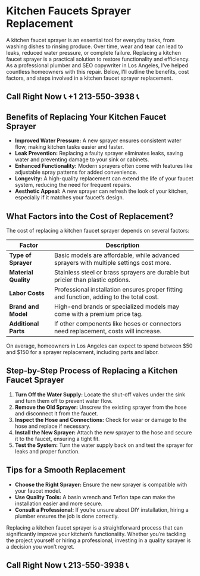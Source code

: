 # Kitchen Faucets Sprayer Replacement  

A kitchen faucet sprayer is an essential tool for everyday tasks, from washing dishes to rinsing produce. Over time, wear and tear can lead to leaks, reduced water pressure, or complete failure. Replacing a kitchen faucet sprayer is a practical solution to restore functionality and efficiency. As a professional plumber and SEO copywriter in Los Angeles, I’ve helped countless homeowners with this repair. Below, I’ll outline the benefits, cost factors, and steps involved in a kitchen faucet sprayer replacement.  

## Call Right Now 📞 +1 213-550-3938 📞

## Benefits of Replacing Your Kitchen Faucet Sprayer  

- **Improved Water Pressure:** A new sprayer ensures consistent water flow, making kitchen tasks easier and faster.  
- **Leak Prevention:** Replacing a faulty sprayer eliminates leaks, saving water and preventing damage to your sink or cabinets.  
- **Enhanced Functionality:** Modern sprayers often come with features like adjustable spray patterns for added convenience.  
- **Longevity:** A high-quality replacement can extend the life of your faucet system, reducing the need for frequent repairs.  
- **Aesthetic Appeal:** A new sprayer can refresh the look of your kitchen, especially if it matches your faucet’s design.  

## What Factors into the Cost of Replacement?  

The cost of replacing a kitchen faucet sprayer depends on several factors:  

| **Factor**                | **Description**                                                                 |  
|---------------------------|---------------------------------------------------------------------------------|  
| **Type of Sprayer**        | Basic models are affordable, while advanced sprayers with multiple settings cost more. |  
| **Material Quality**       | Stainless steel or brass sprayers are durable but pricier than plastic options.  |  
| **Labor Costs**            | Professional installation ensures proper fitting and function, adding to the total cost. |  
| **Brand and Model**        | High-end brands or specialized models may come with a premium price tag.        |  
| **Additional Parts**       | If other components like hoses or connectors need replacement, costs will increase. |  

On average, homeowners in Los Angeles can expect to spend between $50 and $150 for a sprayer replacement, including parts and labor.  

## Step-by-Step Process of Replacing a Kitchen Faucet Sprayer  

1. **Turn Off the Water Supply:** Locate the shut-off valves under the sink and turn them off to prevent water flow.  
2. **Remove the Old Sprayer:** Unscrew the existing sprayer from the hose and disconnect it from the faucet.  
3. **Inspect the Hose and Connections:** Check for wear or damage to the hose and replace if necessary.  
4. **Install the New Sprayer:** Attach the new sprayer to the hose and secure it to the faucet, ensuring a tight fit.  
5. **Test the System:** Turn the water supply back on and test the sprayer for leaks and proper function.  

## Tips for a Smooth Replacement  

- **Choose the Right Sprayer:** Ensure the new sprayer is compatible with your faucet model.  
- **Use Quality Tools:** A basin wrench and Teflon tape can make the installation easier and more secure.  
- **Consult a Professional:** If you’re unsure about DIY installation, hiring a plumber ensures the job is done correctly.  

Replacing a kitchen faucet sprayer is a straightforward process that can significantly improve your kitchen’s functionality. Whether you’re tackling the project yourself or hiring a professional, investing in a quality sprayer is a decision you won’t regret.
## Call Right Now 📞 213-550-3938 📞